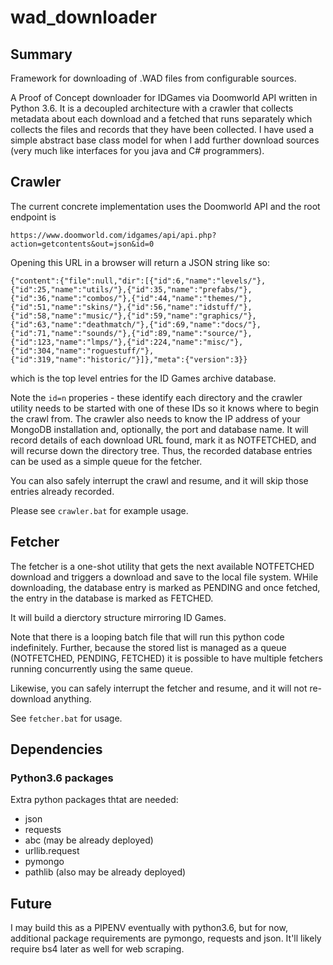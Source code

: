 # wad_downloader

## Summary
Framework for downloading of .WAD files from configurable sources.


A Proof of Concept downloader for IDGames via Doomworld API written in Python 3.6. It is a decoupled architecture with a crawler that collects metadata about each download and a fetched that runs separately which collects the files and records that they have been collected. I have used a simple abstract base class model for when I add further download sources (very much like interfaces for you java and C# programmers).

## Crawler
The current concrete implementation uses the Doomworld API and the root endpoint is

`https://www.doomworld.com/idgames/api/api.php?action=getcontents&out=json&id=0`

Opening this URL in a browser will return a JSON string like so:

`{"content":{"file":null,"dir":[{"id":6,"name":"levels/"},{"id":25,"name":"utils/"},{"id":35,"name":"prefabs/"},{"id":36,"name":"combos/"},{"id":44,"name":"themes/"},{"id":51,"name":"skins/"},{"id":56,"name":"idstuff/"},{"id":58,"name":"music/"},{"id":59,"name":"graphics/"},{"id":63,"name":"deathmatch/"},{"id":69,"name":"docs/"},{"id":71,"name":"sounds/"},{"id":89,"name":"source/"},{"id":123,"name":"lmps/"},{"id":224,"name":"misc/"},{"id":304,"name":"roguestuff/"},{"id":319,"name":"historic/"}]},"meta":{"version":3}}`


which is the top level entries for the ID Games archive database. 

Note the `id=n` properies - these identify each directory and the crawler utility needs to be started with one of these IDs so it knows where to begin the crawl from. The crawler also needs to know the IP address of your MongoDB installation and, optionally, the port and database name. It will record details of each download URL found, mark it as NOTFETCHED, and will recurse down the directory tree. Thus, the recorded database entries can be used as a simple queue for the fetcher.

You can also safely interrupt the crawl and resume, and it will skip those entries already recorded.

Please see `crawler.bat` for example usage.


## Fetcher
The fetcher is a one-shot utility that gets the next available NOTFETCHED download and triggers a download and save to the local file system. WHile downloading, the database entry is marked as PENDING and once fetched, the entry in the database is marked as FETCHED. 

It will build a dierctory structure mirroring ID Games.

Note that there is a looping batch file that will run this python code indefinitely. Further, because the stored list is managed as a queue (NOTFETCHED, PENDING, FETCHED) it is possible to have multiple fetchers running concurrently using the same queue.

Likewise, you can safely interrupt the fetcher and resume, and it will not re-download anything.

See `fetcher.bat` for usage.

## Dependencies

### Python3.6 packages
Extra python packages thtat are needed:

 - json
 - requests
 - abc (may be already deployed)
 - urllib.request
 - pymongo
 - pathlib (also may be already deployed)
 

## Future
I may build this as a PIPENV eventually with python3.6, but for now, additional package requirements are pymongo, requests and json. It'll likely require bs4 later as well for web scraping.